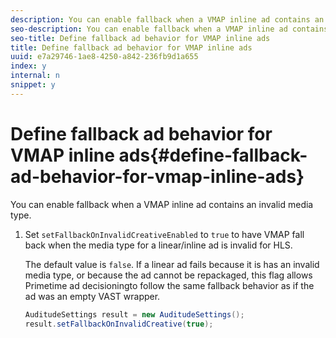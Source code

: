```yaml
---
description: You can enable fallback when a VMAP inline ad contains an invalid media type.
seo-description: You can enable fallback when a VMAP inline ad contains an invalid media type.
seo-title: Define fallback ad behavior for VMAP inline ads
title: Define fallback ad behavior for VMAP inline ads
uuid: e7a29746-1ae8-4250-a842-236fb9d1a655
index: y
internal: n
snippet: y
---
```


# Define fallback ad behavior for VMAP inline ads{#define-fallback-ad-behavior-for-vmap-inline-ads}

You can enable fallback when a VMAP inline ad contains an invalid media type.

1. Set `setFallbackOnInvalidCreativeEnabled` to `true` to have VMAP fall back when the media type for a linear/inline ad is invalid for HLS.

   The default value is `false`. If a linear ad fails because it is has an invalid media type, or because the ad cannot be repackaged, this flag allows Primetime ad decisioningto follow the same fallback behavior as if the ad was an empty VAST wrapper. 

   ```java
   AuditudeSettings result = new AuditudeSettings(); 
   result.setFallbackOnInvalidCreative(true);
   ```

